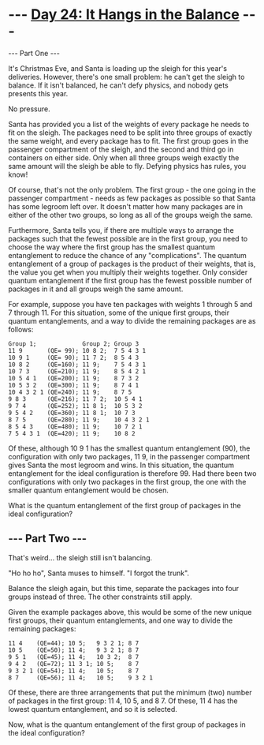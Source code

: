 ﻿--- [Day 24: It Hangs in the Balance](https://adventofcode.com/2015/day/24) ---
=======================================
--- Part One ---

It's Christmas Eve, and Santa is loading up the sleigh for this year's deliveries. However, there's one small problem: he can't get the sleigh to balance. If it isn't balanced, he can't defy physics, and nobody gets presents this year.

No pressure.

Santa has provided you a list of the weights of every package he needs to fit on the sleigh. The packages need to be split into three groups of exactly the same weight, and every package has to fit. The first group goes in the passenger compartment of the sleigh, and the second and third go in containers on either side. Only when all three groups weigh exactly the same amount will the sleigh be able to fly. Defying physics has rules, you know!

Of course, that's not the only problem. The first group - the one going in the passenger compartment - needs as few packages as possible so that Santa has some legroom left over. It doesn't matter how many packages are in either of the other two groups, so long as all of the groups weigh the same.

Furthermore, Santa tells you, if there are multiple ways to arrange the packages such that the fewest possible are in the first group, you need to choose the way where the first group has the smallest quantum entanglement to reduce the chance of any "complications". The quantum entanglement of a group of packages is the product of their weights, that is, the value you get when you multiply their weights together. Only consider quantum entanglement if the first group has the fewest possible number of packages in it and all groups weigh the same amount.

For example, suppose you have ten packages with weights 1 through 5 and 7 through 11. For this situation, some of the unique first groups, their quantum entanglements, and a way to divide the remaining packages are as follows:
```
Group 1;             Group 2; Group 3
11 9       (QE= 99); 10 8 2;  7 5 4 3 1
10 9 1     (QE= 90); 11 7 2;  8 5 4 3
10 8 2     (QE=160); 11 9;    7 5 4 3 1
10 7 3     (QE=210); 11 9;    8 5 4 2 1
10 5 4 1   (QE=200); 11 9;    8 7 3 2
10 5 3 2   (QE=300); 11 9;    8 7 4 1
10 4 3 2 1 (QE=240); 11 9;    8 7 5
9 8 3      (QE=216); 11 7 2;  10 5 4 1
9 7 4      (QE=252); 11 8 1;  10 5 3 2
9 5 4 2    (QE=360); 11 8 1;  10 7 3
8 7 5      (QE=280); 11 9;    10 4 3 2 1
8 5 4 3    (QE=480); 11 9;    10 7 2 1
7 5 4 3 1  (QE=420); 11 9;    10 8 2
```
Of these, although 10 9 1 has the smallest quantum entanglement (90), the configuration with only two packages, 11 9, in the passenger compartment gives Santa the most legroom and wins. In this situation, the quantum entanglement for the ideal configuration is therefore 99. Had there been two configurations with only two packages in the first group, the one with the smaller quantum entanglement would be chosen.

What is the quantum entanglement of the first group of packages in the ideal configuration?

--- Part Two ---
----------------
That's weird... the sleigh still isn't balancing.

"Ho ho ho", Santa muses to himself. "I forgot the trunk".

Balance the sleigh again, but this time, separate the packages into four groups instead of three. The other constraints still apply.

Given the example packages above, this would be some of the new unique first groups, their quantum entanglements, and one way to divide the remaining packages:

```
11 4    (QE=44); 10 5;   9 3 2 1; 8 7
10 5    (QE=50); 11 4;   9 3 2 1; 8 7
9 5 1   (QE=45); 11 4;   10 3 2;  8 7
9 4 2   (QE=72); 11 3 1; 10 5;    8 7
9 3 2 1 (QE=54); 11 4;   10 5;    8 7
8 7     (QE=56); 11 4;   10 5;    9 3 2 1
```
Of these, there are three arrangements that put the minimum (two) number of packages in the first group: 11 4, 10 5, and 8 7. Of these, 11 4 has the lowest quantum entanglement, and so it is selected.

Now, what is the quantum entanglement of the first group of packages in the ideal configuration?